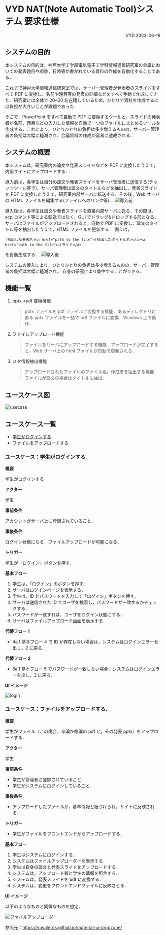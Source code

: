 # VYD NAT(Note Automatic Tool)システム 要求仕様

<div style="text-align: right;">
    VYD  2023-06-19
</div>

## システムの目的

本システムの目的は，神戸大学工学部電気電子工学科情報通信研究室の会議においての発表題目や順番，日時等が書かれている資料の作成を自動化することである．

これまで神戸大学情報通信研究室では，サーバー管理者が発表者のスライドをすべて PDF に変換し，名前や題目等の発表の詳細などをすべて手動で作成してきた．研究室には全体で 20~30 名在籍しているため，ひとりで資料を作成するには負担が大きいことが課題であった．

そこで，PowerPoint をすべて自動で PDF に変換するツールと，スライドの発表者が名前，題目などの入力した情報を自動で一つのファイルにまとめるツールを作成する．これにより，ひとりひとりの負担は多少増えるものの，サーバー管理者の負担は大幅に軽減され，会議資料の作成が容易に達成される．

## システムの概要

本システムは，研究室内の論文や発表スライドなどを PDF に変換したうえで，内部サイトにアップロードする．

導入前は，各学生は自分の論文や発表スライドをサーバ管理者に送信する(チャットツール等で)．サーバ管理者は論文のタイトルなどを抽出し，発表スライドを
PDF に変換したうえで，研究室内部サーバに転送する．その後，Web サーバの HTML ファイルを編集する(ファイルへのリンク等)．
![導入前](image/before.png)

導入後は，各学生は論文や発表スライドを直接内部サーバに送る．その際は，scp コマンド等による転送ではなく，GUI でドラッグ&ドロップする形となる．
サーバはファイルがアップロードされると，自動で PDF に変換し，論文のタイトル等を抽出したうえで，HTML ファイルを更新する．
例えば，

`[抽出した著者名]<a href="path to the file">[抽出したタイトル名]</a><a href="path to the file">スライド</a>`

を自動生成する．
![導入後](image/after_v2.png)

システムの導入により，ひとりひとりの負担は多少増えるものの，サーバー管理者の負担は大幅に軽減され，
自身の研究により集中することができる．

## 機能一覧

1. pptx→pdf 変換機能
   > pptx ファイルを pdf ファイルに変換する機能．あるディレクトリにある pptx ファイルを一括で pdf ファイルに変換．Windows 上で動作．
2. ファイルアップロード機能
   > ファイルをサーバにアップロードする機能．アップロードが完了すると，Web サーバ上の html ファイルが自動で更新される．
3. メタ情報抽出機能
   > アップロードされたファイルのファイル名，作成者を抽出する機能．ファイルが論文の場合はタイトルも抽出．

## ユースケース図

![usecase](./image/usecase.drawio.png)

## ユースケース一覧

- [学生がログインする](#ユースケース学生がログインする)
- [ファイルをアップロードする](#ユースケースファイルをアップロードする)

### ユースケース：学生がログインする

**概要**

学生がログインする

**アクター**

学生

**事前条件**

アカウントがサーバ上に登録されていること．

**事後条件**

ログイン状態になる．ファイルアップロードが可能になる．

**トリガー**

学生が「ログイン」ボタンを押す．

**基本フロー**

1. 学生は，「ログイン」のボタンを押す．
2. サーバはログインページを表示する．
3. 学生は，ID とパスワードを入力して「ログイン」ボタンを押す．
4. サーバは送信された ID でユーザを検索し，パスワードが一致するかチェックする．
5. パスワードが一致すれば，ユーザをログイン状態にする．
6. サーバはファイルアップロード画面を表示する．

**代替フロー 1**

- 4a.1 基本フロー 4 で ID が存在しない場合は，システムはログインエラーを出し，2 に戻る．

**代替フロー 2**

- 5a.1 基本フロー 5 でパスワードが一致しない場合，システムはログインエラーを出し，2 に戻る．

**UI イメージ**

![login](./image/login.png)

### ユースケース：ファイルをアップロードする．

**概要**

学生がファイル（この場合，卒論か修論の pdf と，その発表 pptx）をアップロードする．

**アクター**

学生

**事前条件**

- 学生が管理者に登録されていること．
- 学生がシステムにログインしていること．

**事後条件**

- アップロードしたファイルが，基本情報と紐づけられ，サイトに反映される．

**トリガー**

- 学生がファイルをフロントエンドからアップロードする．

**基本フロー**

1. 学生はシステムにログインする．
2. システムはファイルアップローダーを表示する．
3. 学生は自身の論文と発表スライドをアップロードする．
4. システムは，アップロード者と学生の情報を照合する．
5. システムは，発表スライドを pdf に変換する．
6. システムは，変更をフロントエンドファイルに反映させる．

**UI イメージ**

以下のようなものと同等なものを想定．

![ファイルアップローダー](./image/file_uploader.png)

参照元：https://yuvaleros.github.io/material-ui-dropzone/
